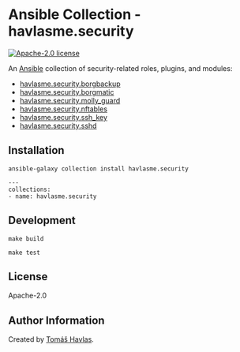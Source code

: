 Ansible Collection - havlasme.security
====================================== 

[![Apache-2.0 license][license-image]][license-link]

An [Ansible](https://www.ansible.com/) collection of security-related roles, plugins, and modules:

- [havlasme.security.borgbackup](/roles/borgbackup_old/README.md)
- [havlasme.security.borgmatic](/roles/borgmatic_old/README.md)
- [havlasme.security.molly_guard](/roles/molly_guard/README.md)
- [havlasme.security.nftables](/roles/nftables/README.md)
- [havlasme.security.ssh_key](/roles/ssh_key/README.md)
- [havlasme.security.sshd](/roles/sshd/README.md)

Installation
------------

```shell
ansible-galaxy collection install havlasme.security
```

```shell title="requirements.yml"
---
collections:
- name: havlasme.security
```

Development
-----------

```shell
make build
```

```shell title="molecule"
make test
```

License
-------

Apache-2.0

Author Information
------------------

Created by [Tomáš Havlas](https://havlas.me/).

[license-image]: https://img.shields.io/badge/license-Apache2.0-blue.svg?style=flat-square
[license-link]: LICENSE
